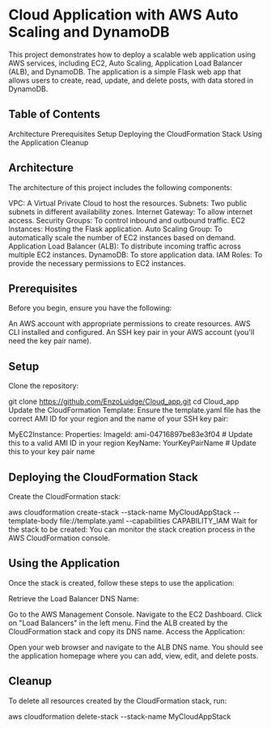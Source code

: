 # Cloud Application with AWS Auto Scaling and DynamoDB

This project demonstrates how to deploy a scalable web application using AWS services, including EC2, Auto Scaling, Application Load Balancer (ALB), and DynamoDB. The application is a simple Flask web app that allows users to create, read, update, and delete posts, with data stored in DynamoDB.

## Table of Contents

Architecture
Prerequisites
Setup
Deploying the CloudFormation Stack
Using the Application
Cleanup


## Architecture

The architecture of this project includes the following components:

VPC: A Virtual Private Cloud to host the resources.
Subnets: Two public subnets in different availability zones.
Internet Gateway: To allow internet access.
Security Groups: To control inbound and outbound traffic.
EC2 Instances: Hosting the Flask application.
Auto Scaling Group: To automatically scale the number of EC2 instances based on demand.
Application Load Balancer (ALB): To distribute incoming traffic across multiple EC2 instances.
DynamoDB: To store application data.
IAM Roles: To provide the necessary permissions to EC2 instances.


## Prerequisites

Before you begin, ensure you have the following:

An AWS account with appropriate permissions to create resources.
AWS CLI installed and configured.
An SSH key pair in your AWS account (you'll need the key pair name).

## Setup

Clone the repository:

git clone https://github.com/EnzoLuidge/Cloud_app.git
cd Cloud_app
Update the CloudFormation Template:
Ensure the template.yaml file has the correct AMI ID for your region and the name of your SSH key pair:


MyEC2Instance:
  Properties:
    ImageId: ami-04716897be83e3f04 # Update this to a valid AMI ID in your region
    KeyName: YourKeyPairName # Update this to your key pair name

## Deploying the CloudFormation Stack

Create the CloudFormation stack:

aws cloudformation create-stack --stack-name MyCloudAppStack --template-body file://template.yaml --capabilities CAPABILITY_IAM
Wait for the stack to be created:
You can monitor the stack creation process in the AWS CloudFormation console.

## Using the Application

Once the stack is created, follow these steps to use the application:

Retrieve the Load Balancer DNS Name:

Go to the AWS Management Console.
Navigate to the EC2 Dashboard.
Click on "Load Balancers" in the left menu.
Find the ALB created by the CloudFormation stack and copy its DNS name.
Access the Application:

Open your web browser and navigate to the ALB DNS name.
You should see the application homepage where you can add, view, edit, and delete posts.

## Cleanup

To delete all resources created by the CloudFormation stack, run:

aws cloudformation delete-stack --stack-name MyCloudAppStack
